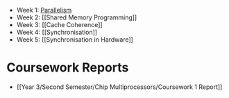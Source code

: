 - Week 1: [Parallelism](Parallelism.md)
- Week 2: [[Shared Memory Programming]]
- Week 3: [[Cache Coherence]]
- Week 4: [[Synchronisation]]
- Week 5: [[Synchronisation in Hardware]]


# Coursework Reports
- [[Year 3/Second Semester/Chip Multiprocessors/Coursework 1 Report]]